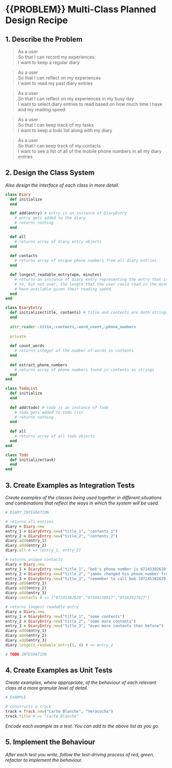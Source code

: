 # {{PROBLEM}} Multi-Class Planned Design Recipe

## 1. Describe the Problem

> As a user  
> So that I can record my experiences  
> I want to keep a regular diary

> As a user  
> So that I can reflect on my experiences  
> I want to read my past diary entries

> As a user  
> So that I can reflect on my experiences in my busy day  
> I want to select diary entries to read based on how much time I have and my reading speed

> As a user  
> So that I can keep track of my tasks  
> I want to keep a todo list along with my diary

> As a user  
> So that I can keep track of my contacts  
> I want to see a list of all of the mobile phone numbers in all my diary entries

## 2. Design the Class System

_Also design the interface of each class in more detail._

```ruby
class Diary
  def initialize
  end

  def add(entry) # entry is an instance of DiaryEntry
    # entry gets added to the diary
    # returns nothing
  end

  def all
    # returns array of diary entry objects
  end
  
  def contacts
    # returns array of unique phone numbers from all diary entries
  end

  def longest_readable_entry(wpm, minutes)
    # returns an instance of diary entry representing the entry that is closest 
    # to, but not over, the length that the user could read in the minutes they
    # have available given their reading speed.
  end
end

class DiaryEntry
  def initialize(title, contents) # title and contents are both strings
  end
  
  attr_reader :title,:contents,:word_count,:phone_numbers
  
  private
  
  def count_words
    # returns integer of the number of words in contents
  end
  
  def extract_phone_numbers
    # returns array of phone numbers found in contents as strings
  end
end

class TodoList
  def initialize
  end
  
  def add(todo) # todo is an instance of Todo
    # todo gets added to todo list
    # returns nothing
  end
  
  def all
    # returns array of all todo objects
  end
end

class Todo
  def initialize(task)
  end
end
```

## 3. Create Examples as Integration Tests

_Create examples of the classes being used together in different situations and
combinations that reflect the ways in which the system will be used._

```ruby
# DIARY_INTEGRATION

# returns all entries
diary = Diary.new
entry_1 = DiaryEntry.new("title_1", "contents_1")
entry_2 = DiaryEntry.new("title_2", "contents_2")
diary.add(entry_1)
diary.add(entry_2)
diary.all # => [entry_1, entry_2]

# returns unique contacts
diary = Diary.new
entry_1 = DiaryEntry.new("title_1", "bob's phone number is 07245382629")
entry_2 = DiaryEntry.new("title_2", "james changed his phone number from 07399238917 to 07263927927")
entry_3 = DiaryEntry.new("title_3", "remember to call bob (07245382629) tomorrow")
diary.add(entry_1)
diary.add(entry_2)
diary.add(entry_3)
diary.contacts # => ["07245382629","07399238917","07263927927"]

# returns longest readable entry
diary = Diary.new
entry_1 = DiaryEntry.new("title_1", "some contents")
entry_2 = DiaryEntry.new("title_2", "some more contents")
entry_3 = DiaryEntry.new("title_3", "even more contents than before")
diary.add(entry_1)
diary.add(entry_2)
diary.add(entry_3)
diary.longest_readable_entry(1, 4) # => entry_2

# TODO INTEGRATION
```

## 4. Create Examples as Unit Tests

_Create examples, where appropriate, of the behaviour of each relevant class at
a more granular level of detail._

```ruby
# EXAMPLE

# Constructs a track
track = Track.new("Carte Blanche", "Veracocha")
track.title # => "Carte Blanche"
```

_Encode each example as a test. You can add to the above list as you go._

## 5. Implement the Behaviour

_After each test you write, follow the test-driving process of red, green,
refactor to implement the behaviour._